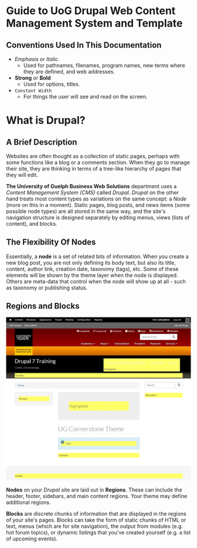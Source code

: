 # Guide to UoG Drupal Web Content Management System and Template
## Conventions Used In This Documentation

* *Emphasis* or *Italic*
    * Used for pathnames, filenames, program names, new terms where they are defined, and web addresses.
* **Strong** or __Bold__
    * Used for options, titles.
* `Constant Width`
    * For things the user will see and read on the screen.

# What is Drupal?
## A Brief Description
Websites are often thought as a collection of static pages, perhaps with some functions like a blog or a comments section. When they go to manage their site, they are thinking in terms of a tree-like hierarchy of pages that they will edit.

**The University of Guelph Business Web Solutions** department uses a *Content Management System (CMS)* called *Drupal*. *Drupal* on the other hand treats most content types as variations on the same concept: a *Node* (more on this in a moment). Static pages, blog posts, and news items (some possible node types) are all stored in the same way, and the site's navigation structure is designed separately by editing menus, views (lists of content), and blocks.

## The Flexibility Of Nodes
 Essentially, a **node** is a set of related bits of information. When you create a new blog post, you are not only defining its body text, but also its title, content, author link, creation date, taxonomy (tags), etc. Some of these elements will be shown by the theme layer when the node is displayed. Others are meta-data that control when the node will show up at all - such as taxonomy or publishing status.

## Regions and Blocks
![Image of Block Areas highlighted](images/Block_Areas.jpg)

**Nodes** on your *Drupal* site are laid out in **Regions**. These can include the header, footer, sidebars, and main content regions. Your theme may define additional regions.

**Blocks** are discrete chunks of information that are displayed in the regions of your site's pages. Blocks can take the form of static chunks of HTML or text, menus (which are for site navigation), the output from modules (e.g. hot forum topics), or dynamic listings that you've created yourself (e.g. a list of upcoming events).
